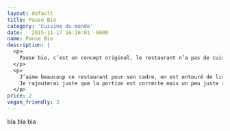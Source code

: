 ```yaml
---
layout: default
title: Pause Bio
category: 'Cuisine du monde'
date:   2015-11-17 16:16:01 -0600
name: Pause Bio
description: |
  <p>
    Pause bio, c’est un concept original, le restaurant n’a pas de cuisine (véridique !) alors il “cru-sine”. On peut y déguster des smoothies, des wraps de légumes, des desserts végans et sans-gluten mais aussi des assiettes “vitaminées”. Ces assiettes sont composées la plupart du temps d’une soupe froide, d’une salade, de simili-carnés fait maison (souvent à base de graines) et de riz. L'assiette vitaminée du jour est toujours très bonne ! Les produits sont bio et frais et cela se sent. Si vous aimez manger cru et 100% végétal, ce restaurant est fait pour vous.
  </p>
  <p>
    J’aime beaucoup ce restaurant pour son cadre, on est entouré de livres, l’ambiance est paisible et cela rend l’endroit très reposant. 
    Je rajouterai juste que la portion est correcte mais un peu juste si vous avez un gros appétit. Aussi, quelques desserts ne sont pas végans alors pensez à demander avant de commander.
  </p>
price: 2
vegan_friendly: 3
---
```


bla bla bla

